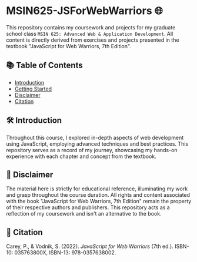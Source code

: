 # MSIN625-JSForWebWarriors 🌐

This repository contains my coursework and projects for my graduate school class `MSIN 625: Advanced Web & Application Development`. All content is directly derived from exercises and projects presented in the textbook "JavaScript for Web Warriors, 7th Edition".

## 📚 Table of Contents
- [Introduction](#introduction)
- [Getting Started](#getting-started)
- [Disclaimer](#disclaimer)
- [Citation](#citation)

## 🛠️ Introduction

Throughout this course, I explored in-depth aspects of web development using JavaScript, employing advanced techniques and best practices. This repository serves as a record of my journey, showcasing my hands-on experience with each chapter and concept from the textbook.


## 📝 Disclaimer

The material here is strictly for educational reference, illuminating my work and grasp throughout the course duration. All rights and content associated with the book "JavaScript for Web Warriors, 7th Edition" remain the property of their respective authors and publishers. This repository acts as a reflection of my coursework and isn't an alternative to the book.

## 🚀 Citation

Carey, P., & Vodnik, S. (2022). *JavaScript for Web Warriors* (7th ed.). ISBN-10: 035763800X, ISBN-13: 978-0357638002.
